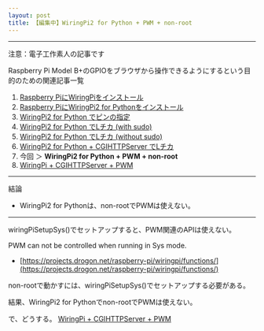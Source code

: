 ```yaml
---
layout: post
title: 【編集中】WiringPi2 for Python + PWM + non-root
---
```


------------------------------------
注意：電子工作素人の記事です

Raspberry Pi Model B+のGPIOをブラウザから操作できるようにするという目的のための関連記事一覧

1. [Raspberry PiにWiringPiをインストール](../000000/)
2. [Raspberry PiにWiringPi2 for Pythonをインストール](../000001/)
3. [WiringPi2 for Python でピンの指定](../000002/)
4. [WiringPi2 for Python でLチカ (with sudo)](../000003/)
5. [WiringPi2 for Python でLチカ (without sudo)](../000004/)
6. [WiringPi2 for Python + CGIHTTPServer でLチカ](../000005/)
7. 今回 ＞ __WiringPi2 for Python + PWM + non-root__
8. [WiringPi + CGIHTTPServer + PWM](../000007/)

------------------------------------

結論

+ WiringPi2 for Pythonは、non-rootでPWMは使えない。

------------------------------------

wiringPiSetupSys()でセットアップすると、PWM関連のAPIは使えない。

PWM can not be controlled when running in Sys mode.
+ [https://projects.drogon.net/raspberry-pi/wiringpi/functions/](https://projects.drogon.net/raspberry-pi/wiringpi/functions/)


non-rootで動かすには、wiringPiSetupSys()でセットアップする必要がある。

結果、WiringPi2 for Pythonでnon-rootでPWMは使えない。

で、どうする。
[WiringPi + CGIHTTPServer + PWM](../000007/)
